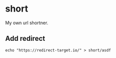 # short

My own url shortner.

## Add redirect

```shell
echo "https://redirect-target.io/" > short/asdf
```

